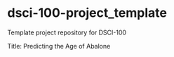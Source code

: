 # dsci-100-project_template
Template project repository for DSCI-100


Title: Predicting the Age of Abalone
